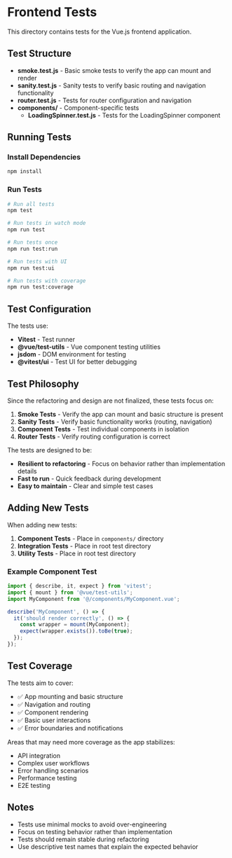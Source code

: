# Frontend Tests

This directory contains tests for the Vue.js frontend application.

## Test Structure

- **smoke.test.js** - Basic smoke tests to verify the app can mount and render
- **sanity.test.js** - Sanity tests to verify basic routing and navigation functionality
- **router.test.js** - Tests for router configuration and navigation
- **components/** - Component-specific tests
  - **LoadingSpinner.test.js** - Tests for the LoadingSpinner component

## Running Tests

### Install Dependencies
```bash
npm install
```

### Run Tests
```bash
# Run all tests
npm test

# Run tests in watch mode
npm run test

# Run tests once
npm run test:run

# Run tests with UI
npm run test:ui

# Run tests with coverage
npm run test:coverage
```

## Test Configuration

The tests use:
- **Vitest** - Test runner
- **@vue/test-utils** - Vue component testing utilities
- **jsdom** - DOM environment for testing
- **@vitest/ui** - Test UI for better debugging

## Test Philosophy

Since the refactoring and design are not finalized, these tests focus on:

1. **Smoke Tests** - Verify the app can mount and basic structure is present
2. **Sanity Tests** - Verify basic functionality works (routing, navigation)
3. **Component Tests** - Test individual components in isolation
4. **Router Tests** - Verify routing configuration is correct

The tests are designed to be:
- **Resilient to refactoring** - Focus on behavior rather than implementation details
- **Fast to run** - Quick feedback during development
- **Easy to maintain** - Clear and simple test cases

## Adding New Tests

When adding new tests:

1. **Component Tests** - Place in `components/` directory
2. **Integration Tests** - Place in root test directory
3. **Utility Tests** - Place in root test directory

### Example Component Test
```javascript
import { describe, it, expect } from 'vitest';
import { mount } from '@vue/test-utils';
import MyComponent from '@/components/MyComponent.vue';

describe('MyComponent', () => {
  it('should render correctly', () => {
    const wrapper = mount(MyComponent);
    expect(wrapper.exists()).toBe(true);
  });
});
```

## Test Coverage

The tests aim to cover:
- ✅ App mounting and basic structure
- ✅ Navigation and routing
- ✅ Component rendering
- ✅ Basic user interactions
- ✅ Error boundaries and notifications

Areas that may need more coverage as the app stabilizes:
- API integration
- Complex user workflows
- Error handling scenarios
- Performance testing
- E2E testing

## Notes

- Tests use minimal mocks to avoid over-engineering
- Focus on testing behavior rather than implementation
- Tests should remain stable during refactoring
- Use descriptive test names that explain the expected behavior 